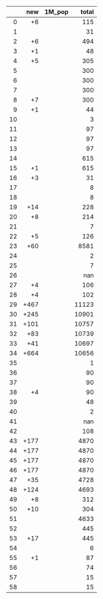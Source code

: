 |    |   new | 1M_pop   |   total |
|---:|------:|:---------|--------:|
|  0 |    +6 |          |     115 |
|  1 |       |          |      31 |
|  2 |    +6 |          |     494 |
|  3 |    +1 |          |      48 |
|  4 |    +5 |          |     305 |
|  5 |       |          |     300 |
|  6 |       |          |     300 |
|  7 |       |          |     300 |
|  8 |    +7 |          |     300 |
|  9 |    +1 |          |      44 |
| 10 |       |          |       3 |
| 11 |       |          |      97 |
| 12 |       |          |      97 |
| 13 |       |          |      97 |
| 14 |       |          |     615 |
| 15 |    +1 |          |     615 |
| 16 |    +3 |          |      31 |
| 17 |       |          |       8 |
| 18 |       |          |       8 |
| 19 |   +14 |          |     228 |
| 20 |    +8 |          |     214 |
| 21 |       |          |       7 |
| 22 |    +5 |          |     126 |
| 23 |   +60 |          |    8581 |
| 24 |       |          |       2 |
| 25 |       |          |       7 |
| 26 |       |          |     nan |
| 27 |    +4 |          |     106 |
| 28 |    +4 |          |     102 |
| 29 |  +467 |          |   11123 |
| 30 |  +245 |          |   10901 |
| 31 |  +101 |          |   10757 |
| 32 |   +83 |          |   10739 |
| 33 |   +41 |          |   10697 |
| 34 |  +664 |          |   10656 |
| 35 |       |          |       1 |
| 36 |       |          |      90 |
| 37 |       |          |      90 |
| 38 |    +4 |          |      90 |
| 39 |       |          |      48 |
| 40 |       |          |       2 |
| 41 |       |          |     nan |
| 42 |       |          |     108 |
| 43 |  +177 |          |    4870 |
| 44 |  +177 |          |    4870 |
| 45 |  +177 |          |    4870 |
| 46 |  +177 |          |    4870 |
| 47 |   +35 |          |    4728 |
| 48 |  +124 |          |    4693 |
| 49 |    +8 |          |     312 |
| 50 |   +10 |          |     304 |
| 51 |       |          |    4633 |
| 52 |       |          |     445 |
| 53 |   +17 |          |     445 |
| 54 |       |          |       6 |
| 55 |    +1 |          |      87 |
| 56 |       |          |      74 |
| 57 |       |          |      15 |
| 58 |       |          |      15 |